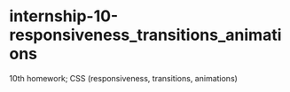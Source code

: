 # internship-10-responsiveness_transitions_animations
10th homework; CSS (responsiveness, transitions, animations)
